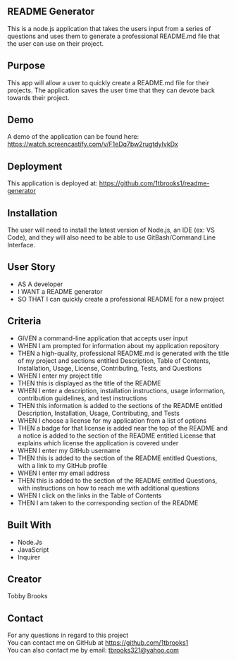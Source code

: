 ## README Generator
This is a node.js application that takes the users input from a series of questions and uses them to generate a professional README.md file that the user can use on their project.

## Purpose
This app will allow a user to quickly create a README.md file for their projects. The application saves the user time that they can devote back towards their project.

## Demo 
A demo of the application can be found here: https://watch.screencastify.com/v/F1eDq7bw2rugtdyIvkDx

## Deployment
This application is deployed at: https://github.com/1tbrooks1/readme-generator

## Installation
The user will need to install the latest version of  Node.js, an IDE (ex: VS Code), and  they will also need to be able to use GitBash/Command Line Interface.

## User Story
* AS A developer
* I WANT a README generator
* SO THAT I can quickly create a professional README for a new project

## Criteria
* GIVEN a command-line application that accepts user input
* WHEN I am prompted for information about my application repository
* THEN a high-quality, professional README.md is generated with the title of my project and sections entitled Description, Table of Contents, Installation, Usage, License, Contributing, Tests, and Questions
* WHEN I enter my project title
* THEN this is displayed as the title of the README
* WHEN I enter a description, installation instructions, usage information, contribution guidelines, and test instructions
* THEN this information is added to the sections of the README entitled Description, Installation, Usage, Contributing, and Tests
* WHEN I choose a license for my application from a list of options
* THEN a badge for that license is added near the top of the README and a notice is added to the section of the README entitled License that explains which license the application is covered under
* WHEN I enter my GitHub username
* THEN this is added to the section of the README entitled Questions, with a link to my GitHub profile
* WHEN I enter my email address
* THEN this is added to the section of the README entitled Questions, with instructions on how to reach me with additional questions
* WHEN I click on the links in the Table of Contents
* THEN I am taken to the corresponding section of the README

## Built With
* Node.Js
* JavaScript
* Inquirer

## Creator
Tobby Brooks

## Contact
For any questions in regard to this project <br>
You can contact me on GitHub at https://github.com/1tbrooks1 <br>
You can also contact me by email: tbrooks321@yahoo.com